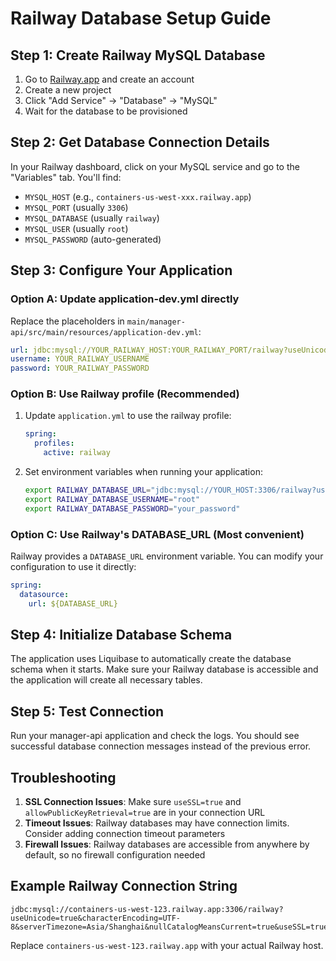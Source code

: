 # Railway Database Setup Guide

## Step 1: Create Railway MySQL Database

1. Go to [Railway.app](https://railway.app) and create an account
2. Create a new project
3. Click "Add Service" → "Database" → "MySQL"
4. Wait for the database to be provisioned

## Step 2: Get Database Connection Details

In your Railway dashboard, click on your MySQL service and go to the "Variables" tab. You'll find:

- `MYSQL_HOST` (e.g., `containers-us-west-xxx.railway.app`)
- `MYSQL_PORT` (usually `3306`)
- `MYSQL_DATABASE` (usually `railway`)
- `MYSQL_USER` (usually `root`)
- `MYSQL_PASSWORD` (auto-generated)

## Step 3: Configure Your Application

### Option A: Update application-dev.yml directly

Replace the placeholders in `main/manager-api/src/main/resources/application-dev.yml`:

```yaml
url: jdbc:mysql://YOUR_RAILWAY_HOST:YOUR_RAILWAY_PORT/railway?useUnicode=true&characterEncoding=UTF-8&serverTimezone=Asia/Shanghai&nullCatalogMeansCurrent=true&useSSL=true&allowPublicKeyRetrieval=true
username: YOUR_RAILWAY_USERNAME
password: YOUR_RAILWAY_PASSWORD
```

### Option B: Use Railway profile (Recommended)

1. Update `application.yml` to use the railway profile:
   ```yaml
   spring:
     profiles:
       active: railway
   ```

2. Set environment variables when running your application:
   ```bash
   export RAILWAY_DATABASE_URL="jdbc:mysql://YOUR_HOST:3306/railway?useUnicode=true&characterEncoding=UTF-8&serverTimezone=Asia/Shanghai&nullCatalogMeansCurrent=true&useSSL=true&allowPublicKeyRetrieval=true"
   export RAILWAY_DATABASE_USERNAME="root"
   export RAILWAY_DATABASE_PASSWORD="your_password"
   ```

### Option C: Use Railway's DATABASE_URL (Most convenient)

Railway provides a `DATABASE_URL` environment variable. You can modify your configuration to use it directly:

```yaml
spring:
  datasource:
    url: ${DATABASE_URL}
```

## Step 4: Initialize Database Schema

The application uses Liquibase to automatically create the database schema when it starts. Make sure your Railway database is accessible and the application will create all necessary tables.

## Step 5: Test Connection

Run your manager-api application and check the logs. You should see successful database connection messages instead of the previous error.

## Troubleshooting

1. **SSL Connection Issues**: Make sure `useSSL=true` and `allowPublicKeyRetrieval=true` are in your connection URL
2. **Timeout Issues**: Railway databases may have connection limits. Consider adding connection timeout parameters
3. **Firewall Issues**: Railway databases are accessible from anywhere by default, so no firewall configuration needed

## Example Railway Connection String

```
jdbc:mysql://containers-us-west-123.railway.app:3306/railway?useUnicode=true&characterEncoding=UTF-8&serverTimezone=Asia/Shanghai&nullCatalogMeansCurrent=true&useSSL=true&allowPublicKeyRetrieval=true&connectTimeout=30000&socketTimeout=30000
```

Replace `containers-us-west-123.railway.app` with your actual Railway host.
